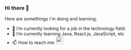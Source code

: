 ### Hi there 👋

Here are somethings i'm doing and learning:

- 🔭 I’m currently looking for a job in the technology field.
- 🌱 I’m currently learning Java, React.js, JavaScript, etc
- 📫 How to reach me: <a href="https://www.linkedin.com/in/danilo-camilo-paraiso-a10b91190/"> <img src="https://play-lh.googleusercontent.com/kMofEFLjobZy_bCuaiDogzBcUT-dz3BBbOrIEjJ-hqOabjK8ieuevGe6wlTD15QzOqw" width="25" height="25"></a>
